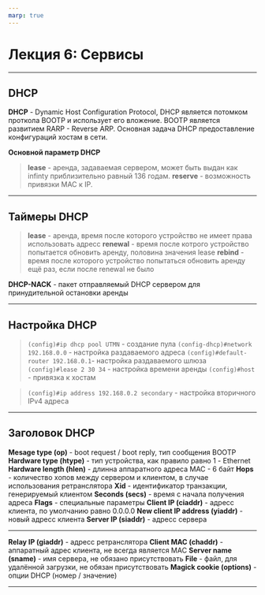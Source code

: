```yaml
---
marp: true
---
```


# Лекция 6: Сервисы

---
## DHCP
**DHCP** - Dynamic Host Configuration Protocol, DHCP является потомком проткола BOOTP и использует его вложение. BOOTP является развитием RARP - Reverse ARP. Основная задача DHCP предоставление конфигураций хостам  в сети.

**Основной параметр DHCP**
> **lease** - аренда, задаваемая сервером, может быть выдан как infinty приблизительно равный 136 годам.
> **reserve** - возможность привязки MAC к IP.
---
## Таймеры DHCP
> **lease** - аренда, время после которого устройство не имеет права использовать адресс
> **renewal** - время после котрого устройство попытается обновить аренду, половина значения lease
> **rebind** - время после которого устройство попытаться обновить аренду ещё раз, если после renewal не было 

**DHCP-NACK** - пакет отправляемый DHCP сервером для принудительной остановки аренды

---
## Настройка DHCP

>`(config)#ip dhcp pool UTMN` - создание пула
>`(config-dhcp)#network 192.168.0.0` - настройка раздаваемого адреса
>`(config)#default-router 192.168.0.1`- настройка раздаваемого шлюза
>`(config)#lease 2 30 34` - настройка времени аренды
>`(config)#host` - привязка к хостам

>`(config)#ip address 192.168.0.2 secondary` - настройка вторичного IPv4 адреса


---
<!-- _footer: \\* Ретранслятор (Relay) используется для передачи broadcast трафика из одного домена в другой -->
## Заголовок DHCP
**Mesage type (op)** - boot request / boot reply, тип сообщения BOOTP
**Hardware type (htype)** - тип устройства, как правило равно 1 - Ethernet
**Hardware length (hlen)** - длинна аппаратного адреса MAC - 6 байт
**Hops** - количество хопов между сервером и клиентом, в случае использования ретранслятора
**Xid** - идентификатор транзакции, генерируемый клиентом
**Seconds (secs)** - время с начала получения адреса
**Flags** - специальные параметры
**Client IP (ciaddr)** - адресс клиента, по умолчанию равно 0.0.0.0
**New client IP address (yiaddr)** - новый адресс клиента
**Server IP (siaddr)** - адресс сервера

---
**Relay IP (giaddr)** - адресс ретранслятора
**Client MAC (chaddr)** - аппаратный адрес клиента, не всегда является MAC
**Server name (sname)** - имя сервера, не обязано присутствовать
**File** - файл, для удалённой загрузки, не обязан присутствовать
**Magick cookie (options)** - опции DHCP (номер / значение)

---